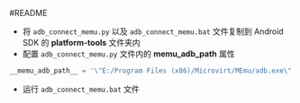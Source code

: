 #README

- 将 `adb_connect_memu.py` 以及 `adb_connect_memu.bat` 文件复制到 Android SDK 的 **platform-tools** 文件夹内  
- 配置 `adb_connect_memu.py` 文件内的 **memu_adb_path** 属性  

```python
__memu_adb_path__ = '\"E:/Program Files (x86)/Microvirt/MEmu/adb.exe\"'
```  

- 运行 `adb_connect_memu.bat` 文件  